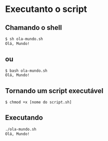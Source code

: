 # Executanto o script

## Chamando o shell

```bash
$ sh ola-mundo.sh
Olá, Mundo!
```
## ou 

```bash
$ bash ola-mundo.sh
Olá, Mundo!
```

## Tornando um script executável

```bash
$ chmod +x [nome do script.sh]
```

## Executando
```bash
./ola-mundo.sh
Olá, Mundo!
```